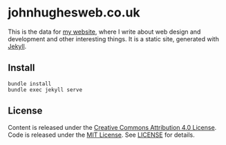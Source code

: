 # johnhughesweb.co.uk

This is the data for [my website](https://www.johnhughesweb.co.uk/), where I write about web design and development and other interesting things. It is a static site, generated with [Jekyll](http://jekyllrb.com/).

## Install

    bundle install
    bundle exec jekyll serve

## License

Content is released under the [Creative Commons Attribution 4.0 License](https://creativecommons.org/licenses/by/4.0/). Code is released under the [MIT License](https://opensource.org/licenses/MIT). See [LICENSE](LICENSE) for details.
